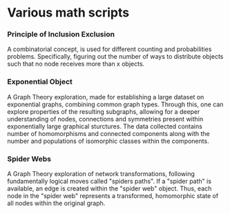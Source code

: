 # Various math scripts

### Principle of Inclusion Exclusion

A combinatorial concept, is used for different counting and probabilities problems. Specifically, figuring out the number of ways to distribute objects such that no node receives more than x objects.

### Exponential Object 

A Graph Theory exploration, made for establishing a large dataset on exponential graphs, combining common graph types. Through this, one can explore properties of the resulting subgraphs, allowing for a deeper understanding of nodes, connections and symmetries present within exponentially large graphical sturctures. The data collected contains number of homomorphisms and connected components along with the number and populations of isomorphic classes within the components.

### Spider Webs

A Graph Theory exploration of network transformations, following fundamentally logical moves called "spiders paths". If a "spider path" is available, an edge is created within the "spider web" object. Thus, each node in the "spider web" represents a transformed, homomorphic state of all nodes within the original graph. 
